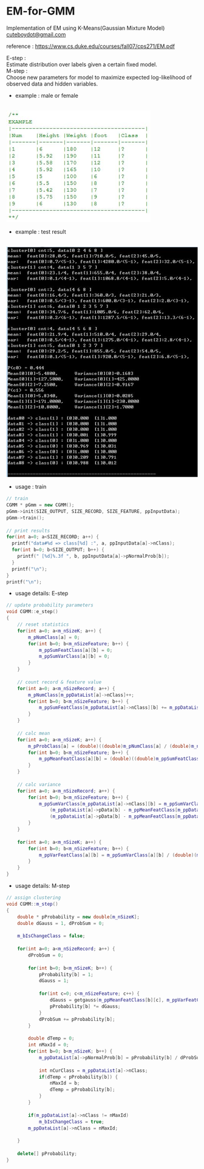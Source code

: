 # EM-for-GMM
Implementation of EM using K-Means(Gaussian Mixture Model)  
cuteboydot@gmail.com  

reference : https://www.cs.duke.edu/courses/fall07/cps271/EM.pdf  

E-step :  
Estimate distribution over labels given a certain fixed model.  
M-step :  
Choose new parameters for model to maximize expected log-likelihood of observed data and hidden variables.  

- example : male or female  
<br>
<img src="https://github.com/cuteboydot/Em-for-GMM/blob/master/img/maleorfemale.JPG" />
</br>

- example : test result  
<br>
<img src="https://github.com/cuteboydot/Em-for-GMM/blob/master/img/em_result.JPG" />
</br>

- usage : train  
```cpp  
// train
CGMM * pGmm = new CGMM();
pGmm->init(SIZE_OUTPUT, SIZE_RECORD, SIZE_FEATURE, ppInputData);
pGmm->train();

// print results
for(int a=0; a<SIZE_RECORD; a++) {
  printf("data#%d => class[%d] :", a, ppInputData[a]->nClass);
  for(int b=0; b<SIZE_OUTPUT; b++) {
    printf(" [%d]%.3f ", b, ppInputData[a]->pNormalProb[b]);
  }
  printf("\n");
}
printf("\n");
```
- usage details: E-step  
```cpp  
// update probability parameters
void CGMM::e_step()
{
	// reset statistics
	for(int a=0; a<m_nSizeK; a++) {
		m_pNumClass[a] = 0;
		for(int b=0; b<m_nSizeFeature; b++) {
			m_ppSumFeatClass[a][b] = 0; 
			m_ppSumVarClass[a][b] = 0;
		}
	}

	// count record & feature value
	for(int a=0; a<m_nSizeRecord; a++) {
		m_pNumClass[m_ppDataList[a]->nClass]++;
		for(int b=0; b<m_nSizeFeature; b++) {
			m_ppSumFeatClass[m_ppDataList[a]->nClass][b] += m_ppDataList[a]->pData[b]; 
		}
	}

	// calc mean
	for(int a=0; a<m_nSizeK; a++) {
		m_pProbClass[a] = (double)((double)m_pNumClass[a] / (double)m_nSizeRecord);
		for(int b=0; b<m_nSizeFeature; b++) {
			m_ppMeanFeatClass[a][b] = (double)((double)m_ppSumFeatClass[a][b] / (double)m_pNumClass[a]);
		}
	}

	// calc variance
	for(int a=0; a<m_nSizeRecord; a++) {
		for(int b=0; b<m_nSizeFeature; b++) {
			m_ppSumVarClass[m_ppDataList[a]->nClass][b] = m_ppSumVarClass[m_ppDataList[a]->nClass][b] + 
				(m_ppDataList[a]->pData[b] - m_ppMeanFeatClass[m_ppDataList[a]->nClass][b]) * 
				(m_ppDataList[a]->pData[b] - m_ppMeanFeatClass[m_ppDataList[a]->nClass][b]);
		} 
	}

	for(int a=0; a<m_nSizeK; a++) {
		for(int b=0; b<m_nSizeFeature; b++) {
			m_ppVarFeatClass[a][b] = m_ppSumVarClass[a][b] / (double)(m_pNumClass[a] - 1);
		}
	}	
}
```
- usage details: M-step  
```cpp  
// assign clustering
void CGMM::m_step()
{
	double * pProbability = new double[m_nSizeK];
	double dGauss = 1, dProbSum = 0;
	
	m_bIsChangeClass = false;

	for(int a=0; a<m_nSizeRecord; a++) {
		dProbSum = 0;

		for(int b=0; b<m_nSizeK; b++) {
			pProbability[b] = 1;
			dGauss = 1;
			
			for(int c=0; c<m_nSizeFeature; c++) {
				dGauss = getgauss(m_ppMeanFeatClass[b][c], m_ppVarFeatClass[b][c], m_ppDataList[a]->pData[c]);
				pProbability[b] *= dGauss;
			}
			dProbSum += pProbability[b];
		}

		double dTemp = 0;
		int nMaxId = 0;
		for(int b=0; b<m_nSizeK; b++) {
			m_ppDataList[a]->pNormalProb[b] = pProbability[b] / dProbSum;

			int nCurClass = m_ppDataList[a]->nClass;
			if(dTemp < pProbability[b]) {
				nMaxId = b;
				dTemp = pProbability[b];
			}
		}

		if(m_ppDataList[a]->nClass != nMaxId)
			m_bIsChangeClass = true;
		m_ppDataList[a]->nClass = nMaxId;

	}

	delete[] pProbability;
}
```
